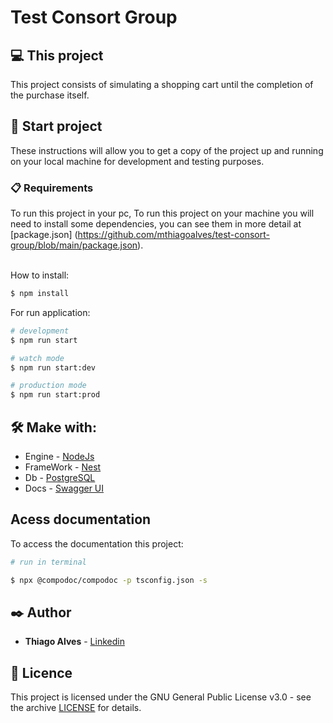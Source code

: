 # Test Consort Group

## 💻 This project

This project consists of simulating a shopping cart until the completion of the purchase itself.

## 🚀 Start project

These instructions will allow you to get a copy of the project up and running on your local machine for development and testing purposes.

### 📋 Requirements

To run this project in your pc,
To run this project on your machine you will need to install some dependencies, you can see them in more detail at [package.json]
(https://github.com/mthiagoalves/test-consort-group/blob/main/package.json). <br><br>

How to install:

```bash
$ npm install
```

For run application:

```bash
# development
$ npm run start

# watch mode
$ npm run start:dev

# production mode
$ npm run start:prod
```

## 🛠️ Make with:

- Engine - [NodeJs](https://nodejs.org/en/docs/)
- FrameWork - [Nest](https://docs.nestjs.coml)
- Db - [PostgreSQL](https://www.postgresql.org/docs/)
- Docs - [Swagger UI](https://swagger.io/docs/)

## Acess documentation

To access the documentation this project:

```bash
# run in terminal

$ npx @compodoc/compodoc -p tsconfig.json -s
```

## ✒️ Author

- **Thiago Alves** - [Linkedin](https://www.linkedin.com/in/thiago-alves-b05ab2b0/)

## 📄 Licence

This project is licensed under the GNU General Public License v3.0 - see the archive [LICENSE](https://github.com/mthiagoalves/test-consort-group/blob/main/LICENSE) for details.
